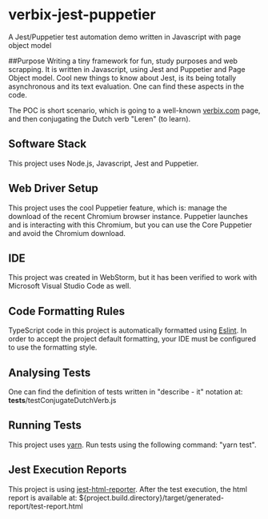 # verbix-jest-puppetier
A Jest/Puppetier test automation demo written in Javascript with page object model

##Purpose
Writing a tiny framework for fun, study purposes and web scrapping.
It is written in Javascript, using Jest and Puppetier and Page Object model.
Cool new  things to know about Jest, is its being totally asynchronous and its text evaluation.
One can find these aspects in the code.

The POC is short scenario, which is going to a well-known [verbix.com](https://www.verbix.com/languages/dutch.html) page,
and then conjugating the Dutch verb "Leren" (to learn).


## Software Stack
This project uses Node.js, Javascript, Jest and Puppetier.

## Web Driver Setup
This project uses the cool Puppetier feature, which is: manage the download 
of the recent Chromium browser instance. Puppetier launches and is interacting with this Chromium,
but you can use the Core Puppetier and avoid the Chromium download. 

## IDE
This project was created in WebStorm, 
but it has been verified to work with Microsoft Visual Studio Code as well.

## Code Formatting Rules
TypeScript code in this project is automatically formatted using  [Eslint](https://eslint.org/).
In order to accept the project default formatting, your IDE must be configured to use the formatting style.

## Analysing Tests
One can find the definition of tests written in "describe - it" notation 
at: __tests__/testConjugateDutchVerb.js

## Running Tests
This project uses [yarn](https://classic.yarnpkg.com/en/docs/migrating-from-npm/).
Run tests using the following command: "yarn test".

## Jest Execution Reports
This project is using [jest-html-reporter](https://github.com/Hargne/jest-html-reporter).
After the test execution, the html report is available at:
 ${project.build.directory}/target/generated-report/test-report.html